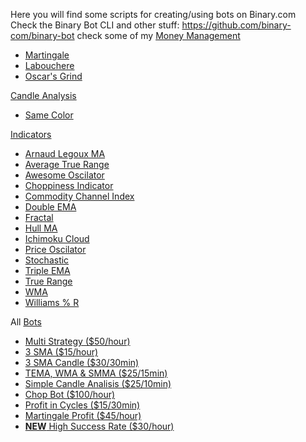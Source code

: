 Here you will find some scripts for creating/using bots on Binary.com<br> Check the Binary Bot CLI and other stuff: https://github.com/binary-com/binary-bot check some of my <a href="https://github.com/binary-ex-machina/binary.com-bot/wiki/Money-Management">Money Management</a></br>
<ul>
  <li>
    <a href="https://github.com/binary-ex-machina/binary.com-bot/wiki/Money-Management#martingale">Martingale</a>
  </li>
  <li>
    <a href="https://github.com/binary-ex-machina/binary.com-bot/wiki/Money-Management#labouchere">Labouchere</a>
  </li>
  <li>
    <a href="https://github.com/binary-ex-machina/binary.com-bot/wiki/Money-Management#oscars-grind">Oscar's Grind</a>
  </li>


</ul>
<a href="https://github.com/binary-ex-machina/binary.com-bot/wiki/Candle-Analysis">Candle Analysis</a>
<ul>
  <li>
    <a href="https://github.com/binary-ex-machina/binary.com-bot/wiki/Candle-Analysis#same-color">Same Color</a>
  </li>
</ul>
<a href="https://github.com/binary-ex-machina/binary.com-bot/wiki/Indicators">Indicators</a>
<ul>
  <li>
    <a href="https://github.com/binary-ex-machina/binary.com-bot/wiki/Indicators#arnaud-legoux-ma">Arnaud Legoux MA</a>
  </li>
  <li>
    <a href="https://github.com/binary-ex-machina/binary.com-bot/wiki/Indicators#average-true-range">Average True Range</a>
  </li>
  <li>
    <a href="https://github.com/binary-ex-machina/binary.com-bot/wiki/Indicators#awesome-oscilator">Awesome Oscilator</a>
  </li>
  <li>
    <a href="https://github.com/binary-ex-machina/binary.com-bot/wiki/Indicators#chop-indicator">Choppiness Indicator</a>
  </li>
  <li>
    <a href="https://github.com/binary-ex-machina/binary.com-bot/wiki/Indicators#commodity-channel-index">Commodity Channel Index</a>
  </li>
  <li>
    <a href="https://github.com/binary-ex-machina/binary.com-bot/wiki/Indicators#double-ma">Double EMA</a>
  </li>
  </li>
  <li>
    <a href="https://github.com/binary-ex-machina/binary.com-bot/wiki/Indicators#fractal">Fractal</a>
  </li>
  <li>
    <a href="https://github.com/binary-ex-machina/binary.com-bot/wiki/Indicators#hull-ma">Hull MA</a>
  </li>
  <li>
    <a href="https://github.com/binary-ex-machina/binary.com-bot/wiki/Indicators#ichimoku-cloud">Ichimoku Cloud</a>
  </li>
  <li>
    <a href="https://github.com/binary-ex-machina/binary.com-bot/wiki/Indicators#price-oscilator">Price Oscilator</a>
  </li>
  <li>
    <a href="https://github.com/binary-ex-machina/binary.com-bot/wiki/Indicators#stochastic">Stochastic</a>
  </li>
  <li>
    <a href="https://github.com/binary-ex-machina/binary.com-bot/wiki/Indicators#triple-ma">Triple EMA</a>
  </li>
  <li>
    <a href="https://github.com/binary-ex-machina/binary.com-bot/wiki/Indicators#true-range">True Range</a>
  </li>
  <li>
    <a href="https://github.com/binary-ex-machina/binary.com-bot/wiki/Indicators#wma">WMA</a>
  </li>
  <li>
    <a href="https://github.com/binary-ex-machina/binary.com-bot/wiki/Indicators#williams--r">Williams % R</a>
  </li>





</ul>

All <a href="https://github.com/binary-ex-machina/binary.com-bot/wiki/Bots">Bots</a>

<ul>
  <li>
    <a href="https://github.com/binary-ex-machina/binary.com-bot/wiki/Bots#1-multi-strategy-bot">Multi Strategy ($50/hour)</a>
  </li>
  <li>
    <a href="https://github.com/binary-ex-machina/binary.com-bot/wiki/Bots#2-3-sma-slow-but-solid">3 SMA ($15/hour)</a>
  </li>
  <li>
    <a href="https://github.com/binary-ex-machina/binary.com-bot/wiki/Bots#3-3-sma-candle-analysis">3 SMA Candle ($30/30min)</a>
  </li>
  <li>
    <a href="https://github.com/binary-ex-machina/binary.com-bot/wiki/Bots#4-tema-wma-and-smma-move-control-bot">TEMA, WMA & SMMA ($25/15min)</a>
  </li>
  <li>
    <a href="https://github.com/binary-ex-machina/binary.com-bot/wiki/Bots#5-simple-candle-analysis">Simple Candle Analisis ($25/10min)</a>
  </li>
  <li>
    <a href="https://github.com/binary-ex-machina/binary.com-bot/wiki/Bots#6-chop-bot">Chop Bot ($100/hour)</a>
  </li>
  <li>
    <a href="https://github.com/binary-ex-machina/binary.com-bot/wiki/Bots#7-profit-in-cycles">Profit in Cycles ($15/30min)</a>
  </li>
  <li>
    <a href="https://github.com/binary-ex-machina/binary.com-bot/wiki/Bots#8-martingale-profit">Martingale Profit ($45/hour)</a>
  </li>
  <li>
    <a href="https://github.com/binary-ex-machina/binary.com-bot/wiki/Bots#9-high-accuracy-rate"><strong>NEW</strong> High  Success Rate ($30/hour)</a>
  </li>

</ul>
